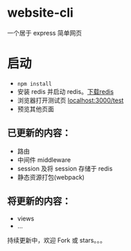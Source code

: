 # website-cli

一个居于 express 简单网页

# 启动

 - `npm install`
 - 安装 redis 并启动 redis。[下载redis](https://redis.io/download)
 - 浏览器打开测试页 [localhost:3000/test](http://localhost:3000/test)
 - 预览其他页面

## 已更新的内容：

 - 路由
 - 中间件 middleware
 - session 及将 session 存储于 redis
 - 静态资源打包(webpack)


## 将更新的内容：
 
 - views
 - ...

持续更新中，欢迎 Fork 或 stars。。。
